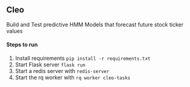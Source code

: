 ## Cleo
Build and Test predictive HMM Models that forecast future stock ticker values

#### Steps to run
1. Install requirements ```pip install -r requirements.txt```
2.  Start Flask server ```flask run```
3. Start a redis server with ```redis-server```
4. Start the rq worker with ```rq worker cleo-tasks```

